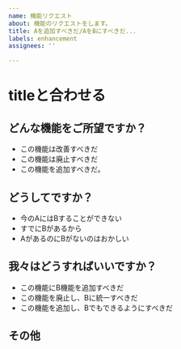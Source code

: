 ```yaml
---
name: 機能リクエスト
about: 機能のリクエストをします。
title: Aを追加すべきだ/AをBにすべきだ...
labels: enhancement
assignees: ''

---
```


# titleと合わせる

## どんな機能をご所望ですか？
- この機能は改善すべきだ
- この機能は廃止すべきだ
- この機能を追加すべきだ。

## どうしてですか？
- 今のAにはBすることができない
- すでにBがあるから
- AがあるのにBがないのはおかしい

## 我々はどうすればいいですか？
- この機能にB機能を追加すべきだ
- この機能を廃止し、Bに統一すべきだ
- この機能を追加し、Bでもできるようにすべきだ

## その他
